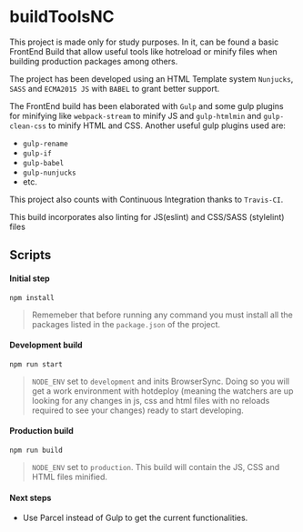 # buildToolsNC

This project is made only for study purposes. In it, can be found a basic FrontEnd Build  that allow useful tools like hotreload or minify files when building production packages among others.

The project has been developed using an HTML Template system `Nunjucks`, `SASS` and `ECMA2015 JS` with `BABEL` to grant better support. 

The FrontEnd build has been elaborated with `Gulp` and some gulp plugins for minifying like `webpack-stream` to minify JS and `gulp-htmlmin` and `gulp-clean-css` to minify HTML and CSS. Another useful gulp plugins used are: 
- `gulp-rename`
- `gulp-if`
- `gulp-babel`
- `gulp-nunjucks`
- etc.

This project also counts with Continuous Integration thanks to `Travis-CI`.

This build incorporates also linting for JS(eslint) and CSS/SASS (stylelint) files 

## Scripts

#### Initial step 
```
npm install
```
> Rememeber that before running any command you must install all the packages listed in the `package.json` of the project.

#### Development build
```
npm run start
```
> `NODE_ENV` set to `development` and inits BrowserSync. Doing so you will get a work environment with hotdeploy (meaning the watchers are up looking for any changes in js, css and html files with no reloads required to see your changes) ready to start developing.

#### Production build
```
npm run build
```
>`NODE_ENV` set to `production`. This build will contain the JS, CSS and HTML files minified.

#### Next steps

- Use Parcel instead of Gulp to get the current functionalities.
